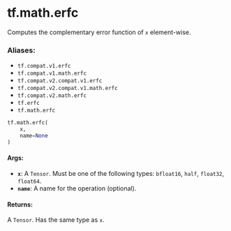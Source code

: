 <div itemscope itemtype="http://developers.google.com/ReferenceObject">
<meta itemprop="name" content="tf.math.erfc" />
<meta itemprop="path" content="Stable" />
</div>

# tf.math.erfc

Computes the complementary error function of `x` element-wise.

### Aliases:

* `tf.compat.v1.erfc`
* `tf.compat.v1.math.erfc`
* `tf.compat.v2.compat.v1.erfc`
* `tf.compat.v2.compat.v1.math.erfc`
* `tf.compat.v2.math.erfc`
* `tf.erfc`
* `tf.math.erfc`

``` python
tf.math.erfc(
    x,
    name=None
)
```

<!-- Placeholder for "Used in" -->


#### Args:


* <b>`x`</b>: A `Tensor`. Must be one of the following types: `bfloat16`, `half`, `float32`, `float64`.
* <b>`name`</b>: A name for the operation (optional).


#### Returns:

A `Tensor`. Has the same type as `x`.
